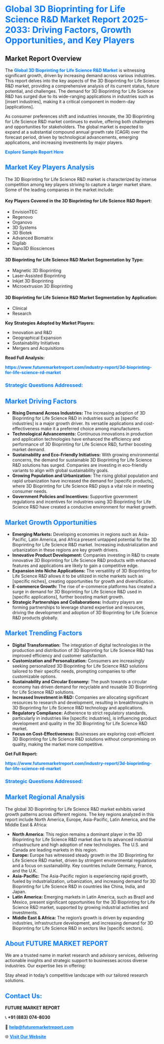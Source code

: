<h1 style="color: #007BFF;">Global 3D Bioprinting for Life Science R&D Market Report 2025-2033: Driving Factors, Growth Opportunities, and Key Players</h1>

<section id="overview">
<h2>Market Report Overview</h2>
<p>The <a href="https://www.futuremarketreport.com/industry-report/3d-bioprinting-for-life-science-rd-market" style="color: #007BFF; text-decoration: none;"><strong>Global 3D Bioprinting for Life Science R&D Market</strong></a> is witnessing significant growth, driven by increasing demand across various industries. This report delves into the key aspects of the 3D Bioprinting for Life Science R&D market, providing a comprehensive analysis of its current status, future potential, and challenges. The demand for 3D Bioprinting for Life Science R&D has surged due to its wide-ranging applications in industries such as [insert industries], making it a critical component in modern-day [applications].</p>
<p>As consumer preferences shift and industries innovate, the 3D Bioprinting for Life Science R&D market continues to evolve, offering both challenges and opportunities for stakeholders. The global market is expected to expand at a substantial compound annual growth rate (CAGR) over the forecast period, driven by technological advancements, emerging applications, and increasing investments by major players.</p>
</section>

<section id="overview">
<p><a href="https://www.futuremarketreport.com/request-sample/reportId=64207" style="color: #007BFF; text-decoration: none;"><strong>Explore Sample Report Here</strong></a></p>
</section>

<section id="key-players">
<h2 style="color: #007BFF;">Market Key Players Analysis</h2>
<p>The 3D Bioprinting for Life Science R&D market is characterized by intense competition among key players striving to capture a larger market share. Some of the leading companies in the market include:</p>
<h4>Key Players Covered in the 3D Bioprinting for Life Science R&D Report:</h4>
<ul><li>EnvisionTEC</li><li>Regenovo</li><li>Organovo</li><li>3D Systems</li><li>3D Biotek</li><li>Advanced Biomatrix</li><li>Digilab</li><li>Nano3D Biosciences</li></ul>
<h4>3D Bioprinting for Life Science R&D Market Segmentation by Type:</h4>
<ul><li>Magnetic 3D Bioprinting</li><li>Laser-Assisted Bioprinting</li><li>Inkjet 3D Bioprinting</li><li>Microextrusion 3D Bioprinting</li></ul>

<h4>3D Bioprinting for Life Science R&D Market Segmentation by Application:</h4>
<ul><li>Clinical</li><li>Research</li></ul>
<p><strong>Key Strategies Adopted by Market Players:</strong></p>
<ul>
<li>Innovation and R&D</li>
<li>Geographical Expansion</li>
<li>Sustainability Initiatives</li>
<li>Mergers and Acquisitions</li>
</ul>
</section>

<section>
<p><strong>Read Full Analysis: </strong></p><a href="https://www.futuremarketreport.com/industry-report/3d-bioprinting-for-life-science-rd-market" style="color: #007BFF; text-decoration: none;"><strong>https://www.futuremarketreport.com/industry-report/3d-bioprinting-for-life-science-rd-market</strong></a>
<h3 style="color: #007BFF;">Strategic Questions Addressed:</h3>
</section>

<section id="driving-factors">
<h2 style="color: #007BFF;">Market Driving Factors</h2>
<ul>
<li><strong>Rising Demand Across Industries:</strong> The increasing adoption of 3D Bioprinting for Life Science R&D in industries such as [specific industries] is a major growth driver. Its versatile applications and cost-effectiveness make it a preferred choice among manufacturers.</li>
<li><strong>Technological Advancements:</strong> Continuous innovations in production and application technologies have enhanced the efficiency and performance of 3D Bioprinting for Life Science R&D, further boosting market demand.</li>
<li><strong>Sustainability and Eco-Friendly Initiatives:</strong> With growing environmental concerns, the demand for sustainable 3D Bioprinting for Life Science R&D solutions has surged. Companies are investing in eco-friendly variants to align with global sustainability goals.</li>
<li><strong>Growing Population and Urbanization:</strong> The rising global population and rapid urbanization have increased the demand for [specific products], where 3D Bioprinting for Life Science R&D plays a vital role in meeting consumer needs.</li>
<li><strong>Government Policies and Incentives:</strong> Supportive government regulations and incentives for industries using 3D Bioprinting for Life Science R&D have created a conducive environment for market growth.</li>
</ul>
</section>

<section id="growth-opportunities">
<h2 style="color: #007BFF;">Market Growth Opportunities</h2>
<ul>
<li><strong>Emerging Markets:</strong> Developing economies in regions such as Asia-Pacific, Latin America, and Africa present untapped potential for the 3D Bioprinting for Life Science R&D market. Increasing industrialization and urbanization in these regions are key growth drivers.</li>
<li><strong>Innovative Product Development:</strong> Companies investing in R&D to create innovative 3D Bioprinting for Life Science R&D products with enhanced features and applications are likely to gain a competitive edge.</li>
<li><strong>Expansion into Niche Applications:</strong> The versatility of 3D Bioprinting for Life Science R&D allows it to be utilized in niche markets such as [specific niches], creating opportunities for growth and diversification.</li>
<li><strong>E-commerce Growth:</strong> The rise of e-commerce platforms has created a surge in demand for 3D Bioprinting for Life Science R&D used in [specific applications], further boosting market growth.</li>
<li><strong>Strategic Partnerships and Collaborations:</strong> Industry players are forming partnerships to leverage shared expertise and resources, driving the development and adoption of 3D Bioprinting for Life Science R&D products globally.</li>
</ul>
</section>

<section id="trending-factors">
<h2 style="color: #007BFF;">Market Trending Factors</h2>
<ul>
<li><strong>Digital Transformation:</strong> The integration of digital technologies in the production and distribution of 3D Bioprinting for Life Science R&D has improved efficiency and customer satisfaction.</li>
<li><strong>Customization and Personalization:</strong> Consumers are increasingly seeking personalized 3D Bioprinting for Life Science R&D solutions tailored to their specific needs, prompting companies to offer customizable options.</li>
<li><strong>Sustainability and Circular Economy:</strong> The push towards a circular economy has driven demand for recyclable and reusable 3D Bioprinting for Life Science R&D solutions.</li>
<li><strong>Increased Investment in R&D:</strong> Companies are allocating significant resources to research and development, resulting in breakthroughs in 3D Bioprinting for Life Science R&D technology and applications.</li>
<li><strong>Regulatory Compliance:</strong> Adherence to strict regulatory standards, particularly in industries like [specific industries], is influencing product development and quality in the 3D Bioprinting for Life Science R&D market.</li>
<li><strong>Focus on Cost-Effectiveness:</strong> Businesses are exploring cost-efficient 3D Bioprinting for Life Science R&D solutions without compromising on quality, making the market more competitive.</li>
</ul>
</section>

<section>
<p><strong>Get Full Report: </strong></p><a href="https://www.futuremarketreport.com/industry-report/3d-bioprinting-for-life-science-rd-market" style="color: #007BFF; text-decoration: none;"><strong>https://www.futuremarketreport.com/industry-report/3d-bioprinting-for-life-science-rd-market</strong></a>
<h3 style="color: #007BFF;">Strategic Questions Addressed:</h3>
</section>


<section id="regional-analysis">
<h2 style="color: #007BFF;">Market Regional Analysis</h2>
<p>The global 3D Bioprinting for Life Science R&D market exhibits varied growth patterns across different regions. The key regions analyzed in this report include North America, Europe, Asia-Pacific, Latin America, and the Middle East & Africa:</p>
<ul>
<li><strong>North America:</strong> This region remains a dominant player in the 3D Bioprinting for Life Science R&D market due to its advanced industrial infrastructure and high adoption of new technologies. The U.S. and Canada are leading markets in this region.</li>
<li><strong>Europe:</strong> Europe has witnessed steady growth in the 3D Bioprinting for Life Science R&D market, driven by stringent environmental regulations and a focus on sustainability. Key countries include Germany, France, and the U.K.</li>
<li><strong>Asia-Pacific:</strong> The Asia-Pacific region is experiencing rapid growth, fueled by industrialization, urbanization, and increasing demand for 3D Bioprinting for Life Science R&D in countries like China, India, and Japan.</li>
<li><strong>Latin America:</strong> Emerging markets in Latin America, such as Brazil and Mexico, present significant opportunities for the 3D Bioprinting for Life Science R&D market, supported by growing industrial activities and investments.</li>
<li><strong>Middle East & Africa:</strong> The region’s growth is driven by expanding industries, infrastructure development, and increasing demand for 3D Bioprinting for Life Science R&D in sectors like [specific sectors].</li>
</ul>
</section>

<footer>
<h2 style="color: #007BFF;">About FUTURE MARKET REPORT</h2>
<p>We are a trusted name in market research and advisory services, delivering actionable insights and strategic support to businesses across diverse industries. Our expertise lies in offering:</p>

<p>Stay ahead in today’s competitive landscape with our tailored research solutions.</p>

<h2 style="color: #007BFF;">Contact Us:</h2>
<p><strong>FUTURE MARKET REPORT</strong></p>
<p>📞 <strong>+91 (883) 074-8030</strong></p>
<p>📧 <strong><a href="mailto:help@futuremarketreport.com" style="color: #007BFF;">help@futuremarketreport.com</a></strong></p>
<p>🌐 <strong><a href="https://www.futuremarketreport.com/" style="color: #007BFF;">Visit Our Website</a></strong></p>
</footer>